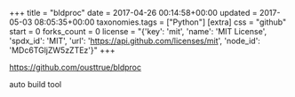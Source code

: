 +++
title = "bldproc"
date = 2017-04-26 00:14:58+00:00
updated = 2017-05-03 08:05:35+00:00
taxonomies.tags = ["Python"]
[extra]
css = "github"
start = 0
forks_count = 0
license = "{'key': 'mit', 'name': 'MIT License', 'spdx_id': 'MIT', 'url': 'https://api.github.com/licenses/mit', 'node_id': 'MDc6TGljZW5zZTEz'}"
+++

<https://github.com/ousttrue/bldproc>

auto build tool

